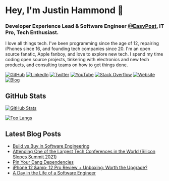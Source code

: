 # Hey, I'm Justin Hammond 👋

### Developer Experience Lead & Software Engineer [@EasyPost](https://github.com/easypost), IT Pro, Tech Enthusiast.

I love all things tech. I've been programming since the age of 12, repairing iPhones since 16, and founding tech companies since 20. I'm an open source fanatic, Apple fanboy, and love to explore new tech. I spend my time coding open source projects, tinkering with electronics and new tech products, and consulting teams on how to get things done.

[![GitHub](https://img.shields.io/badge/GitHub-Justintime50-black)](https://github.com/Justintime50)
[![LinkedIn](https://img.shields.io/badge/LinkedIn-justin--hammond-blue)](https://www.linkedin.com/in/justin-hammond/)
[![Twitter](https://img.shields.io/badge/Twitter-Justintime__50-blue)](https://www.twitter.com/Justintime_50/)
[![YouTube](https://img.shields.io/badge/YouTube-JustinHammond-red)](https://youtube.com/c/JustinHammond)
[![Stack Overflow](https://img.shields.io/badge/Stack&nbsp;Overflow-justin--hammond-orange)](https://stackoverflow.com/users/6064135/justin-hammond?tab=profile)
[![Website](https://img.shields.io/badge/Website-justinpaulhammond.com-green)](https://justinpaulhammond.com)
[![Blog](https://img.shields.io/badge/Blog-blog.justinpaulhammond.com-yellowgreen)](https://blog.justinpaulhammond.com)

## GitHub Stats

[![GitHub Stats](https://github-readme-stats.vercel.app/api?username=Justintime50&show_icons=true&icon_color=805AD5&text_color=718096&bg_color=ffffff00&hide_title=true&include_all_commits=true&count_private=true&hide_border=true)](https://justinpaulhammond.com)

[![Top Langs](https://github-readme-stats.vercel.app/api/top-langs/?username=Justintime50&layout=compact&icon_color=805AD5&text_color=718096&bg_color=ffffff00&hide_border=true&langs_count=8&hide=Hack,Makefile)](https://justinpaulhammond.com)

## Latest Blog Posts

<!-- BLOG-POST-LIST:START -->
- [Build vs Buy in Software Engineering](https://blog.justinpaulhammond.com/Justin-Hammond/build-vs-buy-in-software-engineering)
- [Attending One of the Largest Tech Conferences in the World &lpar;Silicon Slopes Summit 2021&rpar;](https://blog.justinpaulhammond.com/Justin-Hammond/attending-one-of-the-largest-tech-conferences-in-the-world-silicon-slopes-summit-2021)
- [Pin Your Dang Dependencies](https://blog.justinpaulhammond.com/Justin-Hammond/pin-your-dang-dependencies)
- [iPhone 12 &amp;amp; 12 Pro Review + Unboxing: Worth the Upgrade?](https://blog.justinpaulhammond.com/Justin-Hammond/iphone-12-12-pro-review-unboxing-worth-the-upgrade)
- [A Day in the Life of a Software Engineer](https://blog.justinpaulhammond.com/Justin-Hammond/a-day-in-the-life-of-a-software-engineer)
<!-- BLOG-POST-LIST:END -->
